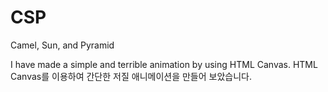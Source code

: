 # CSP
Camel, Sun, and Pyramid

I have made a simple and terrible animation by using HTML Canvas.
HTML Canvas를 이용하여 간단한 저질 애니메이션을 만들어 보았습니다.
